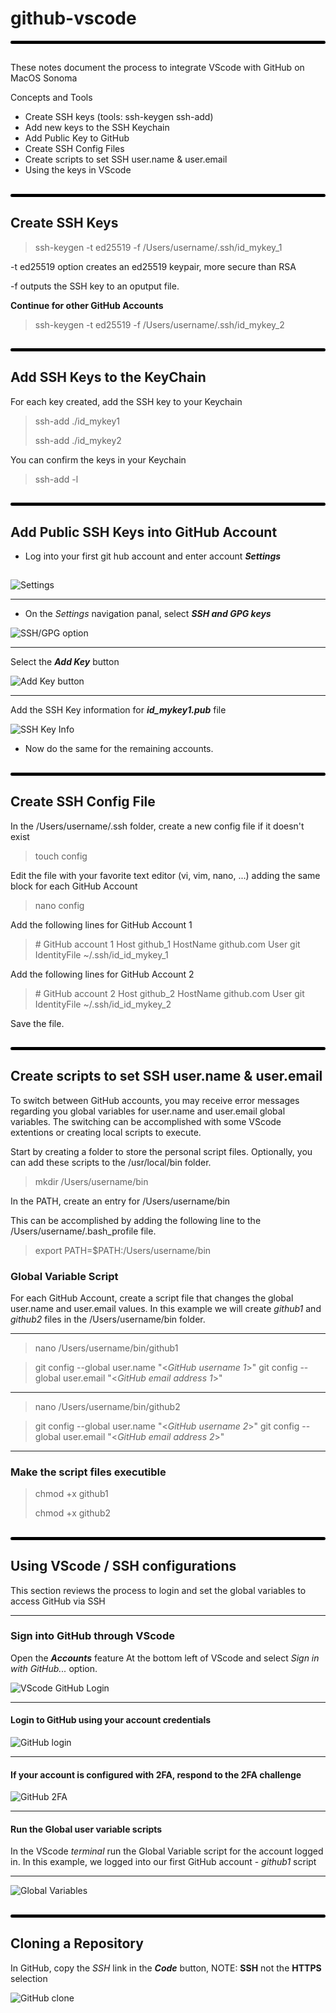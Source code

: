 # github-vscode

<hr style="border:2px solid black; border-radius: 5px; margin: auto; background-color: black;">

##
These notes document the process to integrate VScode with GitHub on MacOS Sonoma

Concepts and Tools

* Create SSH keys (tools:  ssh-keygen ssh-add)
* Add new keys to the SSH Keychain
* Add Public Key to GitHub
* Create SSH Config Files
* Create scripts to set SSH user.name & user.email
* Using the keys in VScode
##

<hr style="border:2px solid black; border-radius: 5px; margin: auto; background-color: black;">

## Create SSH Keys

> ssh-keygen -t ed25519 -f /Users/username/.ssh/id_mykey_1

-t ed25519 option creates an ed25519 keypair, more secure than RSA

-f outputs the SSH key to an oputput file.

**Continue for other GitHub Accounts**

> ssh-keygen -t ed25519 -f /Users/username/.ssh/id_mykey_2
##

<hr style="border:2px solid black; border-radius: 5px; margin: auto; background-color: black;">

## Add SSH Keys to the KeyChain

For each key created, add the SSH key to your Keychain

> ssh-add ./id_mykey1
>
> ssh-add ./id_mykey2

You can confirm the keys in your Keychain

> ssh-add -l
##

<hr style="border:2px solid black; border-radius: 5px; margin: auto; background-color: black;">

## Add Public SSH Keys into GitHub Account
- Log into your first git hub account and enter account ***Settings***
##
![Settings](./media/GitHub-Settings.png)

***
- On the *Settings* navigation panal, select ***SSH and GPG keys***

![SSH/GPG option](./media/GitHub-SSH.png)

***
Select the ***Add Key*** button

![Add Key button](./media/GitHub-AddKey.png)

***
Add the SSH Key information for ***id_mykey1.pub*** file

![SSH Key Info](./media/GitHub-KeyInfo.png)

- Now do the same for the remaining accounts.

##

<hr style="border:2px solid black; border-radius: 5px; margin: auto; background-color: black;">

## Create SSH Config File
In the /Users/username/.ssh folder, create a new config file if it doesn't exist

> touch config

Edit the file with your favorite text editor (vi, vim, nano, ...)
adding the same block for each GitHub Account


> nano config

Add the following lines for GitHub Account 1

>  \# GitHub account 1
>  Host github_1
>  HostName github.com
>  User git
>  IdentityFile ~/.ssh/id_id_mykey_1

Add the following lines for GitHub Account 2

>  \# GitHub account 2
>  Host github_2
>  HostName github.com
>  User git
>  IdentityFile ~/.ssh/id_id_mykey_2

Save the file.

##

<hr style="border:2px solid black; border-radius: 5px; margin: auto; background-color: black;">

## Create scripts to set SSH user.name & user.email

To switch between GitHub accounts, you may receive error messages regarding you global variables for user.name and user.email global variables.  The switching can be accomplished with some VScode extentions or creating local scripts to execute.  

Start by creating a folder to store the personal script files.  Optionally, you can add these scripts to the /usr/local/bin folder.

> mkdir /Users/username/bin

In the PATH, create an entry for /Users/username/bin

This can be accomplished by adding the following line to the /Users/username/.bash_profile file.

> export PATH=$PATH:/Users/username/bin

### Global Variable Script

For each GitHub Account, create a script file that changes the global user.name and user.email values.  In this example we will create *github1* and *github2* files in the /Users/username/bin folder.

***

> nano /Users/username/bin/github1

> git config --global user.name "\<*GitHub username 1*>"
> git config --global user.email "\<*GitHub email address 1*>"

***

> nano /Users/username/bin/github2

> git config --global user.name "\<*GitHub username 2*>"
> git config --global user.email "\<*GitHub email address 2*>"

***

### Make the script files executible

> chmod +x github1
>
> chmod +x github2

##

<hr style="border:2px solid black; border-radius: 5px; margin: auto; background-color: black;">


## Using VScode / SSH configurations

This section reviews the process to login and set the global variables to access GitHub via SSH

***

### Sign into GitHub through VScode

Open the ***Accounts*** feature At the bottom left of VScode and select *Sign in with GitHub...* option.

![VScode GitHub Login](./media/vscode-signin-github.png)

***

#### Login to GitHub using your account credentials

![GitHub login](./media/vscode-github-login.png)

***

#### If your account is configured with 2FA, respond to the 2FA challenge

![GitHub 2FA](./media/vscode-signin-github-2fa.png)

***

#### Run the Global user variable scripts

In the VScode *terminal* run the Global Variable script for the account logged in.  In this example, we logged into our first GitHub account -  *github1* script

***

![Global Variables](./media/vscode-globalval-scripts.png)

##

<hr style="border:2px solid black; border-radius: 5px; margin: auto; background-color: black;">

## Cloning a Repository

In GitHub, copy the *SSH* link in the ***Code*** button, NOTE: **SSH** not the **HTTPS** selection

![GitHub clone](./media/github-clone1.png)





